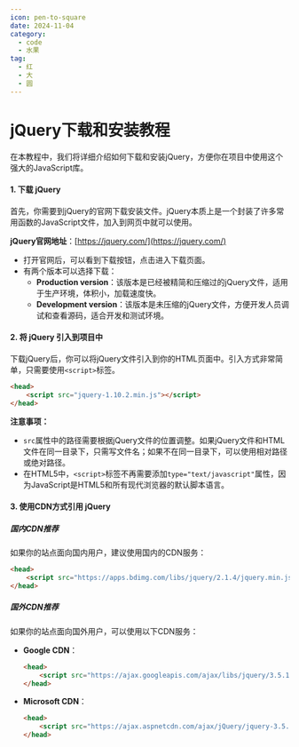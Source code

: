 ```yaml
---
icon: pen-to-square
date: 2024-11-04
category:
  - code
  - 水果
tag:
  - 红
  - 大
  - 圆
---
```


#  jQuery下载和安装教程

在本教程中，我们将详细介绍如何下载和安装jQuery，方便你在项目中使用这个强大的JavaScript库。

#### 1. 下载 jQuery

首先，你需要到jQuery的官网下载安装文件。jQuery本质上是一个封装了许多常用函数的JavaScript文件，加入到网页中就可以使用。

**jQuery官网地址**：[https://jquery.com/](https://jquery.com/)

- 打开官网后，可以看到下载按钮，点击进入下载页面。
- 有两个版本可以选择下载：
  - **Production version**：该版本是已经被精简和压缩过的jQuery文件，适用于生产环境，体积小，加载速度快。
  - **Development version**：该版本是未压缩的jQuery文件，方便开发人员调试和查看源码，适合开发和测试环境。


#### 2. 将 jQuery 引入到项目中

下载jQuery后，你可以将jQuery文件引入到你的HTML页面中。引入方式非常简单，只需要使用`<script>`标签。


```html
<head>
    <script src="jquery-1.10.2.min.js"></script>
</head>
```

**注意事项：**
- `src`属性中的路径需要根据jQuery文件的位置调整。如果jQuery文件和HTML文件在同一目录下，只需写文件名；如果不在同一目录下，可以使用相对路径或绝对路径。
- 在HTML5中，`<script>`标签不再需要添加`type="text/javascript"`属性，因为JavaScript是HTML5和所有现代浏览器的默认脚本语言。

#### 3. 使用CDN方式引用 jQuery

##### 国内CDN推荐

如果你的站点面向国内用户，建议使用国内的CDN服务：

```html
<head>
    <script src="https://apps.bdimg.com/libs/jquery/2.1.4/jquery.min.js"></script>
</head>
```

##### 国外CDN推荐

如果你的站点面向国外用户，可以使用以下CDN服务：

- **Google CDN**：
  ```html
  <head>
      <script src="https://ajax.googleapis.com/ajax/libs/jquery/3.5.1/jquery.min.js"></script>
  </head>
  ```
- **Microsoft CDN**：
  ```html
  <head>
      <script src="https://ajax.aspnetcdn.com/ajax/jQuery/jquery-3.5.1.min.js"></script>
  </head>
  ```
